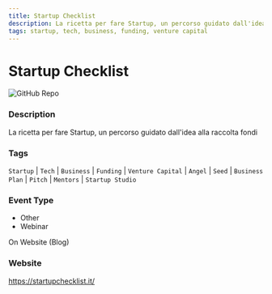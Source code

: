 ```yaml
---
title: Startup Checklist
description: La ricetta per fare Startup, un percorso guidato dall'idea alla raccolta fondi
tags: startup, tech, business, funding, venture capital
---
```

        

# Startup Checklist

![GitHub Repo](https://img.shields.io/static/v1?label=category&message=communities&color=green)

### Description

La ricetta per fare Startup, un percorso guidato dall'idea alla raccolta fondi

### Tags

`Startup` | `Tech` | `Business` | `Funding` | `Venture Capital` | `Angel` | `Seed` | `Business Plan` | `Pitch` | `Mentors` | `Startup Studio`

### Event Type

- Other
- Webinar

On Website (Blog)

### Website

https://startupchecklist.it/